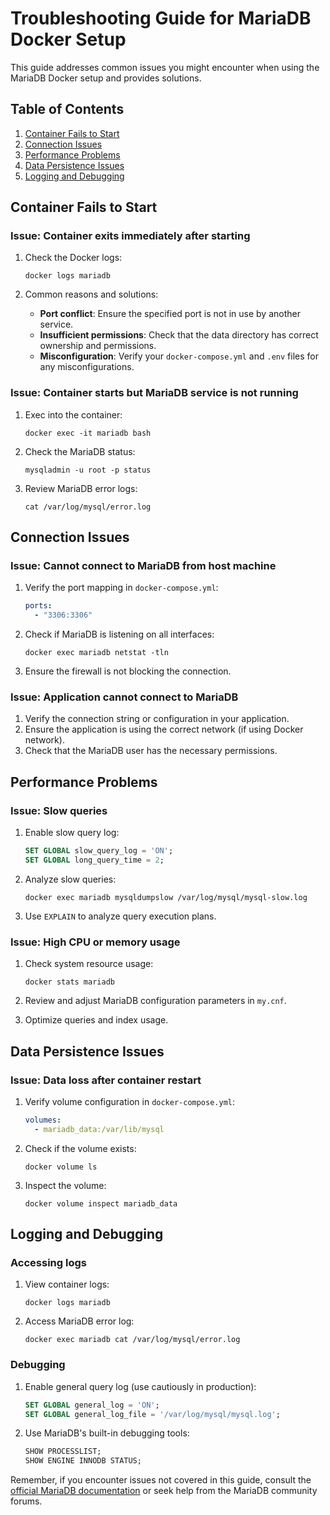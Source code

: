 # Troubleshooting Guide for MariaDB Docker Setup

This guide addresses common issues you might encounter when using the MariaDB Docker setup and provides solutions.

## Table of Contents

1. [Container Fails to Start](#container-fails-to-start)
2. [Connection Issues](#connection-issues)
3. [Performance Problems](#performance-problems)
4. [Data Persistence Issues](#data-persistence-issues)
5. [Logging and Debugging](#logging-and-debugging)

## Container Fails to Start

### Issue: Container exits immediately after starting

1. Check the Docker logs:

   ```
   docker logs mariadb
   ```

2. Common reasons and solutions:
   - **Port conflict**: Ensure the specified port is not in use by another service.
   - **Insufficient permissions**: Check that the data directory has correct ownership and permissions.
   - **Misconfiguration**: Verify your `docker-compose.yml` and `.env` files for any misconfigurations.

### Issue: Container starts but MariaDB service is not running

1. Exec into the container:

   ```
   docker exec -it mariadb bash
   ```

2. Check the MariaDB status:

   ```
   mysqladmin -u root -p status
   ```

3. Review MariaDB error logs:
   ```
   cat /var/log/mysql/error.log
   ```

## Connection Issues

### Issue: Cannot connect to MariaDB from host machine

1. Verify the port mapping in `docker-compose.yml`:

   ```yaml
   ports:
     - "3306:3306"
   ```

2. Check if MariaDB is listening on all interfaces:

   ```
   docker exec mariadb netstat -tln
   ```

3. Ensure the firewall is not blocking the connection.

### Issue: Application cannot connect to MariaDB

1. Verify the connection string or configuration in your application.
2. Ensure the application is using the correct network (if using Docker network).
3. Check that the MariaDB user has the necessary permissions.

## Performance Problems

### Issue: Slow queries

1. Enable slow query log:

   ```sql
   SET GLOBAL slow_query_log = 'ON';
   SET GLOBAL long_query_time = 2;
   ```

2. Analyze slow queries:

   ```
   docker exec mariadb mysqldumpslow /var/log/mysql/mysql-slow.log
   ```

3. Use `EXPLAIN` to analyze query execution plans.

### Issue: High CPU or memory usage

1. Check system resource usage:

   ```
   docker stats mariadb
   ```

2. Review and adjust MariaDB configuration parameters in `my.cnf`.
3. Optimize queries and index usage.

## Data Persistence Issues

### Issue: Data loss after container restart

1. Verify volume configuration in `docker-compose.yml`:

   ```yaml
   volumes:
     - mariadb_data:/var/lib/mysql
   ```

2. Check if the volume exists:

   ```
   docker volume ls
   ```

3. Inspect the volume:
   ```
   docker volume inspect mariadb_data
   ```

## Logging and Debugging

### Accessing logs

1. View container logs:

   ```
   docker logs mariadb
   ```

2. Access MariaDB error log:
   ```
   docker exec mariadb cat /var/log/mysql/error.log
   ```

### Debugging

1. Enable general query log (use cautiously in production):

   ```sql
   SET GLOBAL general_log = 'ON';
   SET GLOBAL general_log_file = '/var/log/mysql/mysql.log';
   ```

2. Use MariaDB's built-in debugging tools:
   ```sql
   SHOW PROCESSLIST;
   SHOW ENGINE INNODB STATUS;
   ```

Remember, if you encounter issues not covered in this guide, consult the [official MariaDB documentation](https://mariadb.com/kb/en/documentation/) or seek help from the MariaDB community forums.
